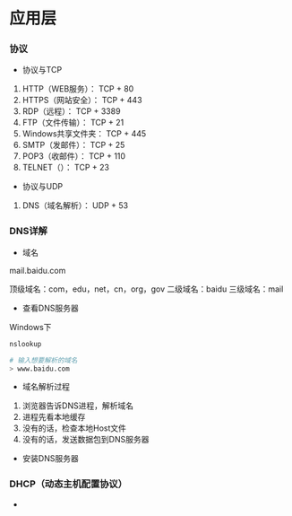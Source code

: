 # 应用层


### 协议

* 协议与TCP

1. HTTP（WEB服务）： TCP + 80
2. HTTPS（网站安全）： TCP + 443
3. RDP（远程）： TCP + 3389
4. FTP（文件传输）： TCP + 21
5. Windows共享文件夹： TCP + 445
6. SMTP（发邮件）： TCP + 25
7. POP3（收邮件）： TCP + 110
8. TELNET（）： TCP + 23

* 协议与UDP

1. DNS（域名解析）： UDP + 53


### DNS详解

* 域名

mail.baidu.com

顶级域名：com，edu，net，cn，org，gov
二级域名：baidu
三级域名：mail

* 查看DNS服务器

Windows下

```sh
nslookup

# 输入想要解析的域名
> www.baidu.com
```

* 域名解析过程

1. 浏览器告诉DNS进程，解析域名
2. 进程先看本地缓存
3. 没有的话，检查本地Host文件
4. 没有的话，发送数据包到DNS服务器

* 安装DNS服务器


### DHCP（动态主机配置协议）

* 
